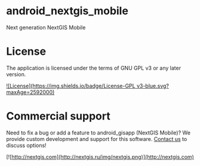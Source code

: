 # android_nextgis_mobile
Next generation NextGIS Mobile

License
=======

The application is licensed under the terms of GNU GPL v3 or any later version.

[![License](https://img.shields.io/badge/License-GPL v3-blue.svg?maxAge=2592000)]()

Commercial support
==================

Need to fix a bug or add a feature to android_gisapp (NextGIS Mobile)? We provide custom development and support for this software. [Contact us](http://nextgis.ru/en/contact/) to discuss options!

[![http://nextgis.com](http://nextgis.ru/img/nextgis.png)](http://nextgis.com)
